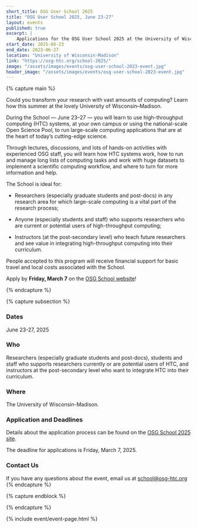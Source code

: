 ```yaml
---
short_title: OSG User School 2025
title: "OSG User School 2025, June 23-27"
layout: events
published: true
excerpt: |
    Applications for the OSG User School 2025 at the University of Wisconsin-Madison are now open!
start_date: 2025-06-23
end_date: 2023-06-27
location: "University of Wisconsin-Madison"
link: "https://osg-htc.org/school-2025/"
image: "/assets/images/events/osg-user-school-2023-event.jpg"
header_image: "/assets/images/events/osg-user-school-2023-event.jpg"
---
```


{% capture main %}

Could you transform your research with vast amounts of computing? Learn how this summer at the lovely University of Wisconsin–Madison.

During the School — June 23–27 — you will learn to use high-throughput computing (HTC) systems, at your own campus or using the national-scale Open Science Pool, to run large-scale computing applications that are at the heart of today’s cutting-edge science.

Through lectures, discussions, and lots of hands-on activities with experienced OSG staff, you will learn how HTC systems work, how to run and manage long lists of computing tasks and work with huge datasets to implement a scientific computing workflow, and where to turn for more information and help.

The School is ideal for:

* Researchers (especially graduate students and post-docs) in any research area for which large-scale computing is a vital part of the research process;

* Anyone (especially students and staff) who supports researchers who are current or potential users of high-throughput computing;

* Instructors (at the post-secondary level) who teach future researchers and see value in integrating high-throughput computing into their curriculum.

People accepted to this program will receive financial support for basic travel and local costs associated with the School.

Apply by **Friday, March 7** on the [OSG School website](https://osg-htc.org/school-2025/)!

{% endcapture %}


{% capture subsection %}
### Dates

June 23-27, 2025

### Who

Researchers (especially graduate students and post-docs), students and staff who supports researchers currently or are potential users of HTC, and instructors at the post-secondary level who want to integrate HTC into their curriculum.
 
### Where

The University of Wisconsin-Madison.

### Application and Deadlines
Details about the application process can be found on the [OSG School 2025 site](https://osg-htc.org/school-2025/).

The deadline for applications is Friday, March 7, 2025.

### Contact Us

If you have any questions about the event, email us at [school@osg-htc.org](mailto:school@osg-htc.org)
{% endcapture %}

{% capture endblock %}


{% endcapture %}

{% include event/event-page.html %}
